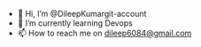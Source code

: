 - 👋 Hi, I’m @DileepKumargit-account
- 🌱 I’m currently learning Devops
- 📫 How to reach me on dileep6084@gmail.com

<!---
DileepKumargit-account/DileepKumargit-account is a ✨ special ✨ repository because its `README.md` (this file) appears on your GitHub profile.
You can click the Preview link to take a look at your changes.
--->
